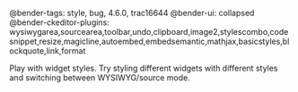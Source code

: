@bender-tags: style, bug, 4.6.0, trac16644
@bender-ui: collapsed
@bender-ckeditor-plugins:
wysiwygarea,sourcearea,toolbar,undo,clipboard,image2,stylescombo,codesnippet,resize,magicline,autoembed,embedsemantic,mathjax,basicstyles,blockquote,link,format

Play with widget styles. Try styling different widgets with different styles and switching between WYSIWYG/source mode.
